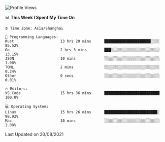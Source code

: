 <!--START_SECTION:waka-->
![Profile Views](http://img.shields.io/badge/Profile%20Views-8-blue)

📊 **This Week I Spent My Time On** 

```text
⌚︎ Time Zone: Asia/Shanghai

💬 Programming Languages: 
Rust                     13 hrs 20 mins      █████████████████████░░░░   85.52% 
Go                       2 hrs 3 mins        ███░░░░░░░░░░░░░░░░░░░░░░   13.15% 
JSON                     10 mins             ░░░░░░░░░░░░░░░░░░░░░░░░░   1.08% 
TOML                     2 mins              ░░░░░░░░░░░░░░░░░░░░░░░░░   0.24% 
Other                    0 secs              ░░░░░░░░░░░░░░░░░░░░░░░░░   0.01%

🔥 Editors: 
VS Code                  15 hrs 36 mins      █████████████████████████   100.0%

💻 Operating System: 
Linux                    15 hrs 26 mins      ████████████████████████░   98.92% 
Mac                      10 mins             ░░░░░░░░░░░░░░░░░░░░░░░░░   1.08%

```


 Last Updated on 20/08/2021
<!--END_SECTION:waka-->
